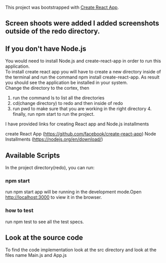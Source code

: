 This project was bootstrapped with [Create React App](https://github.com/facebook/create-react-app).
## Screen shoots were added I added screenshots outside of the redo directory. 

## If you don't have Node.js 
You would need to install Node.js and create-react-app in order to run this application.</br>
To install create react app you will have to create a new directory inside of the terminal and run the command npm install create-react-app. As result you should see the application be installed in your system.<br>
 Change the directory to the cortex, then 
 1. run the command ls to list all the directories 
 2. cd(change directory) to redo and then inside of redo 
 3. run pwd to make sure that you are working in the right directory 4. finally, run npm start to run the project.

I have provided links for creating React app and Node.js installments

create React App (https://github.com/facebook/create-react-app)
Node Installments (https://nodejs.org/en/download/)

## Available Scripts
In the project directory(redo), you can run:
### npm start 
run npm start app will be running in the development mode.Open [http://localhost:3000](http://localhost:3000) to view it in the browser.

### how to test
run npm test to see all the test specs.
## Look at the source code 
To find the code implementation look at the src directory and look at the files name Main.js and App.js 
